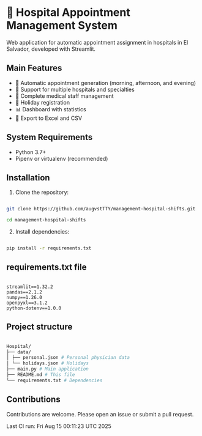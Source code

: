 # 🏥 Hospital Appointment Management System

Web application for automatic appointment assignment in hospitals in El Salvador, developed with Streamlit.

## Main Features

- 📅 Automatic appointment generation (morning, afternoon, and evening)
- 🏥 Support for multiple hospitals and specialties
- 👥 Complete medical staff management
- 🎉 Holiday registration
- 📊 Dashboard with statistics
- 📁 Export to Excel and CSV

## System Requirements

- Python 3.7+
- Pipenv or virtualenv (recommended)

## Installation

1. Clone the repository:

```bash

git clone https://github.com/augvstTTY/management-hospital-shifts.git

cd management-hospital-shifts

```
2. Install dependencies:

```bash

pip install -r requirements.txt

```

## requirements.txt file

```bash:

streamlit==1.32.2
pandas==2.1.2
numpy==1.26.0
openpyxl==3.1.2
python-dotenv==1.0.0

```

## Project structure

```bash

Hospital/
├── data/
│ ├── personal.json # Personal physician data
│ └── holidays.json # Holidays
├── main.py # Main application
├── README.md # This file
└── requirements.txt # Dependencies

```

## Contributions

Contributions are welcome. Please open an issue or submit a pull request.


Last CI run: Fri Aug 15 00:11:23 UTC 2025
